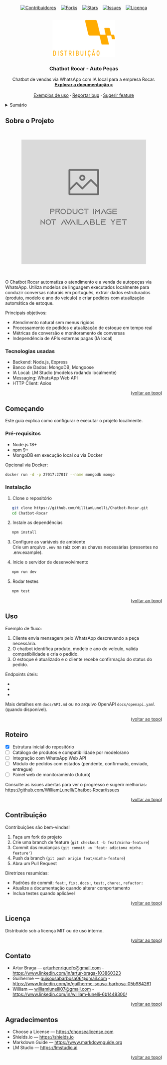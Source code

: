 <!-- Esse é o README, que é basicamente uma parte da documentação para fazer uma introdução geral do projeto e explicar como alguém pode contribuir, assim como outros tipos de informações sobre os devs e detalhes do software. Os comentários separam o documento em partes -->

<!-- Voltar para o topo -->

<a id="readme-top"></a>

<!-- Shields do Projeto -->

<div align="center">

[![Contribuidores][contributors-shield]][contributors-url] &nbsp;&nbsp;
[![Forks][forks-shield]][forks-url] &nbsp;&nbsp;
[![Stars][stars-shield]][stars-url] &nbsp;&nbsp;
[![Issues][issues-shield]][issues-url] &nbsp;&nbsp;
[![Licença][license-shield]][license-url]

</div>

<!-- Logo e título -->
<br />
<div align="center">
  <a href="https://github.com/WilliamLunelli/Chatbot-Rocar">
    <img src="documents/images/logo.png" alt="Logo" width="200" height="120">

  </a>

  <h3 align="center">Chatbot Rocar - Auto Peças</h3>

  <p align="center">
    Chatbot de vendas via WhatsApp com IA local para a empresa Rocar.
    <br />
    <a href="#sobre-o-projeto"><strong>Explorar a documentação »</strong></a>
    <br />
    <br />
    <a href="#uso">Exemplos de uso</a>
    ·
    <a href="https://github.com/WilliamLunelli/Chatbot-Rocar/issues/new?labels=bug&template=bug_report.md">Reportar bug</a>
    ·
    <a href="https://github.com/WilliamLunelli/Chatbot-Rocar/issues/new?labels=enhancement&template=feature_request.md">Sugerir feature</a>
  </p>
</div>

<!-- Sumário -->
<details>
  <summary>Sumário</summary>
  <ol>
    <li>
      <a href="#sobre-o-projeto">Sobre o Projeto</a>
      <ul>
        <li><a href="#tecnologias-usadas">Tecnologias usadas</a></li>
      </ul>
    </li>
    <li>
      <a href="#começando">Começando</a>
      <ul>
        <li><a href="#pré-requisitos">Pré-requisitos</a></li>
        <li><a href="#instalação">Instalação</a></li>
      </ul>
    </li>
    <li><a href="#uso">Uso</a></li>
    <li><a href="#roteiro">Roteiro</a></li>
    <li><a href="#contribuição">Contribuição</a></li>
    <li><a href="#licença">Licença</a></li>
    <li><a href="#contato">Contato</a></li>
    <li><a href="#agradecimentos">Agradecimentos</a></li>
  </ol>
</details>

<!-- Conteúdo geral (já separado por títulos) -->

## Sobre o Projeto

<br/>
<p align="center">
  <img src="documents/images/product_image_not_found.webp" alt="Screenshot do Produto" width="400" height = "400">
</p>
<br/>

O Chatbot Rocar automatiza o atendimento e a venda de autopeças via WhatsApp. Utiliza modelos de linguagem executados localmente para conduzir conversas naturais em português, extrair dados estruturados (produto, modelo e ano do veículo) e criar pedidos com atualização automática de estoque.

Principais objetivos:

- Atendimento natural sem menus rígidos
- Processamento de pedidos e atualização de estoque em tempo real
- Métricas de conversão e monitoramento de conversas
- Independência de APIs externas pagas (IA local)

### Tecnologias usadas

- Backend: Node.js, Express
- Banco de Dados: MongoDB, Mongoose
- IA Local: LM Studio (modelos rodando localmente)
- Messaging: WhatsApp Web API
- HTTP Client: Axios

<p align="right">(<a href="#readme-top">voltar ao topo</a>)</p>

## Começando

Este guia explica como configurar e executar o projeto localmente.

### Pré-requisitos

- Node.js 18+
- npm 9+
- MongoDB em execução local ou via Docker

Opcional via Docker:

```bash
docker run -d -p 27017:27017 --name mongodb mongo
```

### Instalação

1. Clone o repositório

```bash
   git clone https://github.com/WilliamLunelli/Chatbot-Rocar.git
   cd Chatbot-Rocar
```

2. Instale as dependências

```bash
   npm install
```

3. Configure as variáveis de ambiente  
   Crie um arquivo `.env` na raiz com as chaves necessárias (presentes no .env.example).

4. Inicie o servidor de desenvolvimento

```bash
   npm run dev
```

5. Rodar testes

```bash
   npm test
```

<p align="right">(<a href="#readme-top">voltar ao topo</a>)</p>

## Uso

Exemplo de fluxo:

1. Cliente envia mensagem pelo WhatsApp descrevendo a peça necessária.
2. O chatbot identifica produto, modelo e ano do veículo, valida compatibilidade e cria o pedido.
3. O estoque é atualizado e o cliente recebe confirmação do status do pedido.

Endpoints úteis:

-
-
-

Mais detalhes em `docs/API.md` ou no arquivo OpenAPI `docs/openapi.yaml` (quando disponível).

<p align="right">(<a href="#readme-top">voltar ao topo</a>)</p>

## Roteiro

- [x] Estrutura inicial do repositório
- [ ] Catálogo de produtos e compatibilidade por modelo/ano
- [ ] Integração com WhatsApp Web API
- [ ] Módulo de pedidos com estados (pendente, confirmado, enviado, entregue)
- [ ] Painel web de monitoramento (futuro)

Consulte as issues abertas para ver o progresso e sugerir melhorias:
https://github.com/WilliamLunelli/Chatbot-Rocar/issues

<p align="right">(<a href="#readme-top">voltar ao topo</a>)</p>

## Contribuição

Contribuições são bem-vindas!

1. Faça um fork do projeto
2. Crie uma branch de feature (`git checkout -b feat/minha-feature`)
3. Commit das mudanças (`git commit -m 'feat: adiciona minha feature'`)
4. Push da branch (`git push origin feat/minha-feature`)
5. Abra um Pull Request

Diretrizes resumidas:

- Padrões de commit: `feat:`, `fix:`, `docs:`, `test:`, `chore:`, `refactor:`
- Atualize a documentação quando alterar comportamento
- Inclua testes quando aplicável

<p align="right">(<a href="#readme-top">voltar ao topo</a>)</p>

## Licença

Distribuído sob a licença MIT ou de uso interno.

<p align="right">(<a href="#readme-top">voltar ao topo</a>)</p>

## Contato

- Artur Braga — arturhenriquefc@gmail.com - https://www.linkedin.com/in/artur-braga-103860323
- Guilherme — guisousabarbosa06@gmail.com - https://www.linkedin.com/in/guilherme-sousa-barbosa-05b984261
- William — williamlunelli07@gmail.com - https://www.linkedin.com/in/william-lunelli-6b1448300/

<p align="right">(<a href="#readme-top">voltar ao topo</a>)</p>

## Agradecimentos

- Choose a License — https://choosealicense.com
- Shields.io — https://shields.io
- Markdown Guide — https://www.markdownguide.org
- LM Studio — https://lmstudio.ai

<p align="right">(<a href="#readme-top">voltar ao topo</a>)</p>

<!-- Referências para links e imagens -->

[contributors-shield]: https://img.shields.io/github/contributors/WilliamLunelli/Chatbot-Rocar.svg?style=for-the-badge
[contributors-url]: https://github.com/WilliamLunelli/Chatbot-Rocar/graphs/contributors
[forks-shield]: https://img.shields.io/github/forks/WilliamLunelli/Chatbot-Rocar.svg?style=for-the-badge
[forks-url]: https://github.com/WilliamLunelli/Chatbot-Rocar/network/members
[stars-shield]: https://img.shields.io/github/stars/WilliamLunelli/Chatbot-Rocar.svg?style=for-the-badge
[stars-url]: https://github.com/WilliamLunelli/Chatbot-Rocar/stargazers
[issues-shield]: https://img.shields.io/github/issues/WilliamLunelli/Chatbot-Rocar.svg?style=for-the-badge
[issues-url]: https://github.com/WilliamLunelli/Chatbot-Rocar/issues
[license-shield]: https://img.shields.io/github/license/WilliamLunelli/Chatbot-Rocar.svg?style=for-the-badge
[license-url]: https://github.com/WilliamLunelli/Chatbot-Rocar/blob/main/LICENSE
